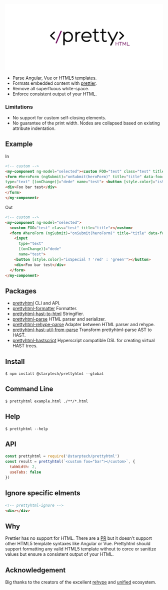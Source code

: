 ![Prettyhtml Banner](/logo.png)

* Parse Angular, Vue or HTML5 templates.
* Formats embedded content with [prettier](https://github.com/prettier/prettier).
* Remove all superfluous white-space. 
* Enforce consistent output of your HTML.

### Limitations

* No support for custom self-closing elements.
* No guarantee of the print width. Nodes are collapsed based on existing attribute indentation.

## Example

In

```html
<!-- custom -->
<my-component ng-model="selected"><custom FOO="test" class="test" title="title"></custom>
<form #heroForm (ngSubmit)="onSubmit(heroForm)" title="title" data-foo="foo" data-baz="baz"> <input
type="text" [(onChange)]="dede" name="test"> <button [style.color]="isSpecial ? 'red' : 'green'"></button>
<div>Foo bar test</div>
</form>
</my-component>
```

Out

```html
<!-- custom -->
<my-component ng-model="selected">
  <custom FOO="test" class="test" title="title"></custom>
  <form #heroForm (ngSubmit)="onSubmit(heroForm)" title="title" data-foo="foo" data-baz="baz">
    <input
      type="text"
      [(onChange)]="dede"
      name="test">
    <button [style.color]="isSpecial ? 'red' : 'green'"></button>
    <div>Foo bar test</div>
  </form>
</my-component>
```

## Packages

- [prettyhtml](/packages/prettyhtml) CLI and API.
- [prettyhtml-formatter](/packages/prettyhtml-formatter) Formatter.
- [prettyhtml-hast-to-html](/packages/prettyhtml-hast-to-html) Stringifier.
- [prettyhtml-parse](/packages/prettyhtml-parse) HTML parser and serializer.
- [prettyhtml-rehype-parse](/packages/prettyhtml-rehype-parse) Adapter between HTML parser and rehype.
- [prettyhtml-hast-util-from-parse](/packages/prettyhtml-hast-util-from-parse) Transform prettyhtml-parse AST to HAST.
- [prettyhtml-hastscript](/packages/prettyhtml-hastscript) Hyperscript compatible DSL for creating virtual HAST trees.

## Install

```
$ npm install @starptech/prettyhtml --global
```

## Command Line

```
$ prettyhtml example.html ./**/*.html
```

## Help

```
$ prettyhtml --help
```

## API

```js
const prettyhtml = require('@starptech/prettyhtml')
const result = prettyhtml(`<custom foo="bar"></custom>`, {
  tabWidth: 2,
  useTabs: false
})
```

## Ignore specific elments

```html
<!-- prettyhtml-ignore -->
<div></div>
```

## Why

Prettier has no support for HTML. There are a [PR](https://github.com/prettier/prettier/pull/4753) but it doesn't support other HTML5 template syntaxes like Angular or Vue.
Prettyhtml should support formatting any valid HTML5 template without to corce or sanitize values but ensure a consistent output of your HTML.

## Acknowledgement

Big thanks to the creators of the excellent [rehype](https://github.com/rehypejs/rehype) and [unified](https://github.com/unifiedjs/unified) ecosystem.
